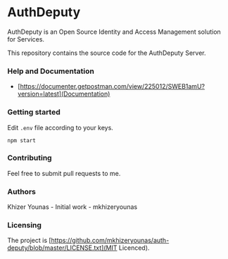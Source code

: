 # AuthDeputy

AuthDeputy is an Open Source Identity and Access Management solution for Services.

This repository contains the source code for the AuthDeputy Server.

### Help and Documentation

- [https://documenter.getpostman.com/view/225012/SWEB1amU?version=latest](Documentation)

### Getting started

Edit `.env` file according to your keys.

```
npm start
```

### Contributing

Feel free to submit pull requests to me.

### Authors

Khizer Younas - Initial work - mkhizeryounas

### Licensing

The project is [https://github.com/mkhizeryounas/auth-deputy/blob/master/LICENSE.txt](MIT Licenced).
